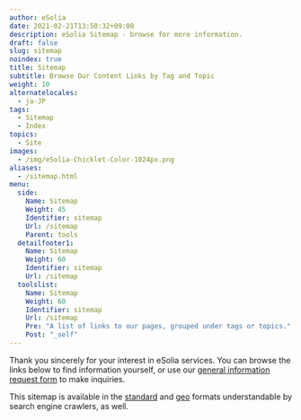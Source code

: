 ```yaml
---
author: eSolia
date: 2021-02-21T13:50:32+09:00
description: eSolia Sitemap - browse for more information.
draft: false
slug: sitemap
noindex: true
title: Sitemap
subtitle: Browse Our Content Links by Tag and Topic
weight: 10
alternatelocales:
  - ja-JP
tags:
  - Sitemap
  - Index
topics:
  - Site
images:
  - /img/eSolia-Chicklet-Color-1024px.png
aliases:
  - /sitemap.html
menu:
  side:
    Name: Sitemap
    Weight: 45
    Identifier: sitemap
    Url: /sitemap
    Parent: tools
  detailfooter1:
    Name: Sitemap
    Weight: 60
    Identifier: sitemap
    Url: /sitemap
  toolslist:
    Name: Sitemap
    Weight: 60
    Identifier: sitemap
    Url: /sitemap
    Pre: "A list of links to our pages, grouped under tags or topics."
    Post: "_self"
---
```


Thank you sincerely for your interest in eSolia services. You can browse the links below to find information yourself, or use our [general information request form](/info-request/) to make inquiries. 

This sitemap is available in the [standard](/sitemap.xml) and [geo](/geo-sitemap.xml) formats understandable by search engine crawlers, as well.
